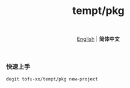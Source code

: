 <h1 align='center'>tempt/pkg</h1>

<br>

<p align='center'>
<a href="./README.md">English</a> | <b>简体中文</b>
</p>

<br>

### 快速上手

```bash
degit tofu-xx/tempt/pkg new-project
```
